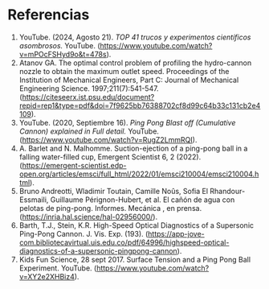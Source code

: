# Referencias

1. YouTube. (2024, Agosto 21). *TOP 41 trucos y experimentos científicos asombrosos.* YouTube. (https://www.youtube.com/watch?v=mPOcFSHyd9o&t=478s).
2. Atanov GA. The optimal control problem of profiling the hydro-cannon nozzle to obtain the maximum outlet speed. Proceedings of the Institution of Mechanical Engineers, Part C: Journal of Mechanical Engineering Science. 1997;211(7):541-547. (https://citeseerx.ist.psu.edu/document?repid=rep1&type=pdf&doi=7f9625bb76388702cf8d99c64b33c131cb2e4109).
3. YouTube. (2020, Septiembre 16). *Ping Pong Blast off (Cumulative Cannon) explained in Full detail.* YouTube. (https://www.youtube.com/watch?v=RugZ2LmmRQI).
4. A. Barlet and N. Malhomme. Suction-ejection of a ping-pong ball in a falling water-filled cup, Emergent Scientist 6, 2 (2022). (https://emergent-scientist.edp-open.org/articles/emsci/full_html/2022/01/emsci210004/emsci210004.html).
5. Bruno Andreotti, Wladimir Toutain, Camille Noûs, Sofia El Rhandour-Essmaili, Guillaume Pérignon-Hubert, et al. El cañón de agua con pelotas de ping-pong. Informes. Mecánica , en prensa. (https://inria.hal.science/hal-02956000/).
6. Barth, T.J., Stein, K.R. High-Speed Optical Diagnostics of a Supersonic Ping-Pong Cannon. J. Vis. Exp. (193). (https://app-jove-com.bibliotecavirtual.uis.edu.co/pdf/64996/highspeed-optical-diagnostics-of-a-supersonic-pingpong-cannon).
7. Kids Fun Science, 28 sept 2017. Surface Tension and a Ping Pong Ball Experiment. YouTube. (https://www.youtube.com/watch?v=XY2e2XHBiz4).
